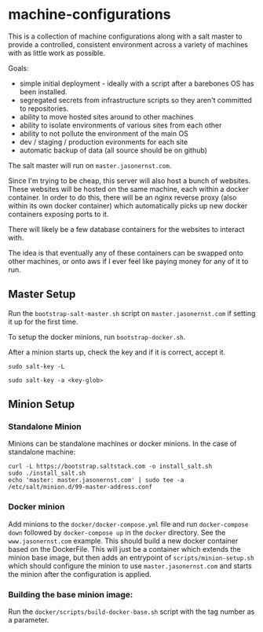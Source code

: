 # machine-configurations
This is a collection of machine configurations along with a salt master to
provide a controlled, consistent environment across a variety of machines
with as little work as possible.

Goals:
- simple initial deployment - ideally with a script after a barebones OS has
been installed. 
- segregated secrets from infrastructure scripts so they aren't committed to
repositories.
- ability to move hosted sites around to other machines
- ability to isolate environments of various sites from each other
- ability to not pollute the environment of the main OS
- dev / staging / production evironments for each site
- automatic backup of data (all source should be on github)

The salt master will run on `master.jasonernst.com`. 

Since I'm trying to be cheap, this server will also host a bunch of websites.
These websites will be hosted on the same machine, each within a docker
container. In order to do this, there will be an nginx reverse proxy (also
within its own docker container) which automatically picks up new docker
containers exposing ports to it.

There will likely be a few database containers for the websites to interact
with.

The idea is that eventually any of these containers can be swapped onto
other machines, or onto aws if I ever feel like paying money for any of it
to run.

## Master Setup
Run the `bootstrap-salt-master.sh` script on `master.jasonernst.com` if setting
it up for the first time. 


To setup the docker minions, run `bootstrap-docker.sh`.


After a minion starts up, check the key and if it
is correct, accept it.

`sudo salt-key -L`

`sudo salt-key -a <key-glob>`

## Minion Setup

### Standalone Minion
Minions can be standalone machines or docker minions. In the case of standalone
machine:
```
curl -L https://bootstrap.saltstack.com -o install_salt.sh
sudo ./install_salt.sh
echo 'master: master.jasonernst.com' | sudo tee -a /etc/salt/minion.d/99-master-address.conf
```

### Docker minion
Add minions to the `docker/docker-compose.yml` file and run `docker-compose down`
followed by `docker-compose up` in the `docker` directory. See the `www.jasonernst.com`
example. This should build a new docker container based on the DockerFile. This will
just be a container which extends the minion base image, but then adds an entrypoint
of `scripts/minion-setup.sh` which should configure the minion to use
`master.jasonernst.com` and starts the minion after the configuration is applied.

### Building the base minion image:
Run the `docker/scripts/build-docker-base.sh` script with the tag number as a parameter.
